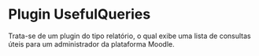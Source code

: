 # Plugin UsefulQueries
Trata-se de um plugin do tipo relatório, o qual exibe uma lista de consultas úteis para um administrador da plataforma Moodle.
